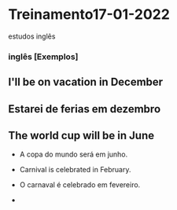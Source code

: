 # Treinamento17-01-2022

 estudos inglês

### inglês [Exemplos]

## I'll be on vacation in December

## Estarei de ferias em dezembro

## The world cup will be in June

- A copa do mundo será em junho.

- Carnival is celebrated in February.

- O carnaval é celebrado em fevereiro.

-
